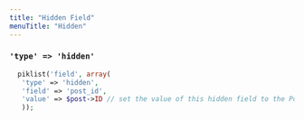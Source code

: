 ```yaml
---
title: "Hidden Field"
menuTitle: "Hidden"
---
```

### `'type' => 'hidden'`


```php
  piklist('field', array(
   'type' => 'hidden',
   'field' => 'post_id',
   'value' => $post->ID // set the value of this hidden field to the Post ID.
   ));

```
